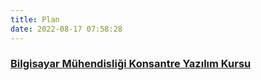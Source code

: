 ```yaml
---
title: Plan
date: 2022-08-17 07:58:28
---
```


### <span class="icon icon-calendar"></span> [Bilgisayar Mühendisliği Konsantre Yazılım Kursu](bilgisayar_muhendisligi_konsantre_yazilim_kursu/)